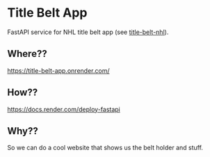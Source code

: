 # Title Belt App

FastAPI service for NHL title belt app (see [title-belt-nhl](github.com/kawa2287/title-belt-nhl)).

## Where??

https://title-belt-app.onrender.com/

## How??

https://docs.render.com/deploy-fastapi

## Why??

So we can do a cool website that shows us the belt holder and stuff.

